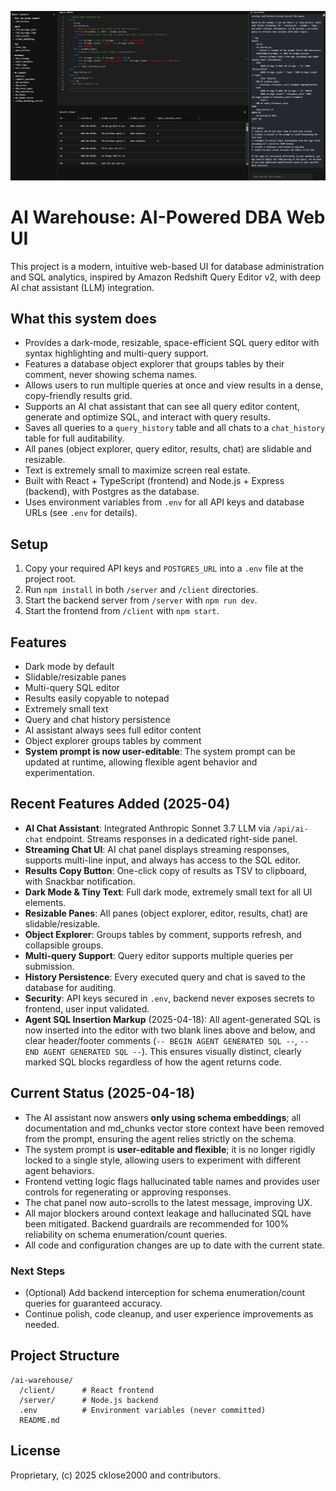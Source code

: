![AI Warehouse Logo](ai_warehouse_pic2.png)

# AI Warehouse: AI-Powered DBA Web UI

This project is a modern, intuitive web-based UI for database administration and SQL analytics, inspired by Amazon Redshift Query Editor v2, with deep AI chat assistant (LLM) integration.

## What this system does

- Provides a dark-mode, resizable, space-efficient SQL query editor with syntax highlighting and multi-query support.
- Features a database object explorer that groups tables by their comment, never showing schema names.
- Allows users to run multiple queries at once and view results in a dense, copy-friendly results grid.
- Supports an AI chat assistant that can see all query editor content, generate and optimize SQL, and interact with query results.
- Saves all queries to a `query_history` table and all chats to a `chat_history` table for full auditability.
- All panes (object explorer, query editor, results, chat) are slidable and resizable.
- Text is extremely small to maximize screen real estate.
- Built with React + TypeScript (frontend) and Node.js + Express (backend), with Postgres as the database.
- Uses environment variables from `.env` for all API keys and database URLs (see `.env` for details).

## Setup
1. Copy your required API keys and `POSTGRES_URL` into a `.env` file at the project root.
2. Run `npm install` in both `/server` and `/client` directories.
3. Start the backend server from `/server` with `npm run dev`.
4. Start the frontend from `/client` with `npm start`.

## Features
- Dark mode by default
- Slidable/resizable panes
- Multi-query SQL editor
- Results easily copyable to notepad
- Extremely small text
- Query and chat history persistence
- AI assistant always sees full editor content
- Object explorer groups tables by comment
- **System prompt is now user-editable**: The system prompt can be updated at runtime, allowing flexible agent behavior and experimentation.

## Recent Features Added (2025-04)
- **AI Chat Assistant**: Integrated Anthropic Sonnet 3.7 LLM via `/api/ai-chat` endpoint. Streams responses in a dedicated right-side panel.
- **Streaming Chat UI**: AI chat panel displays streaming responses, supports multi-line input, and always has access to the SQL editor.
- **Results Copy Button**: One-click copy of results as TSV to clipboard, with Snackbar notification.
- **Dark Mode & Tiny Text**: Full dark mode, extremely small text for all UI elements.
- **Resizable Panes**: All panes (object explorer, editor, results, chat) are slidable/resizable.
- **Object Explorer**: Groups tables by comment, supports refresh, and collapsible groups.
- **Multi-query Support**: Query editor supports multiple queries per submission.
- **History Persistence**: Every executed query and chat is saved to the database for auditing.
- **Security**: API keys secured in `.env`, backend never exposes secrets to frontend, user input validated.
- **Agent SQL Insertion Markup** (2025-04-18): All agent-generated SQL is now inserted into the editor with two blank lines above and below, and clear header/footer comments (`-- BEGIN AGENT GENERATED SQL --`, `-- END AGENT GENERATED SQL --`). This ensures visually distinct, clearly marked SQL blocks regardless of how the agent returns code.

## Current Status (2025-04-18)

- The AI assistant now answers **only using schema embeddings**; all documentation and md_chunks vector store context have been removed from the prompt, ensuring the agent relies strictly on the schema.
- The system prompt is **user-editable and flexible**; it is no longer rigidly locked to a single style, allowing users to experiment with different agent behaviors.
- Frontend vetting logic flags hallucinated table names and provides user controls for regenerating or approving responses.
- The chat panel now auto-scrolls to the latest message, improving UX.
- All major blockers around context leakage and hallucinated SQL have been mitigated. Backend guardrails are recommended for 100% reliability on schema enumeration/count queries.
- All code and configuration changes are up to date with the current state.

### Next Steps
- (Optional) Add backend interception for schema enumeration/count queries for guaranteed accuracy.
- Continue polish, code cleanup, and user experience improvements as needed.

## Project Structure
```
/ai-warehouse/
  /client/      # React frontend
  /server/      # Node.js backend
  .env          # Environment variables (never committed)
  README.md
```

## License
Proprietary, (c) 2025 cklose2000 and contributors.
